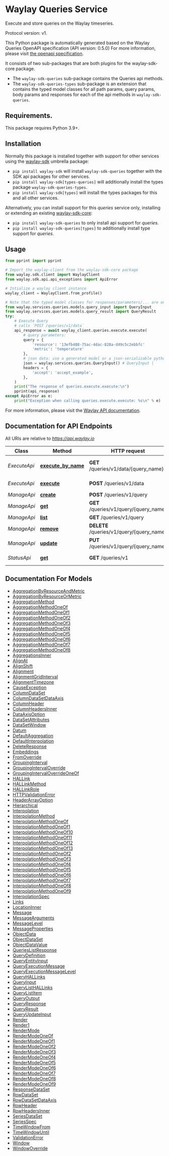 # Waylay Queries Service

Execute and store queries on the Waylay timeseries.

Protocol version: v1.

This Python package is automatically generated based on the 
Waylay Queries OpenAPI specification (API version: 0.5.0)
For more information, please visit [the openapi specification](https://docs.waylay.io/openapi/public/redocly/queries.html).

It consists of two sub-packages that are both plugins for the waylay-sdk-core package.
- The `waylay-sdk-queries` sub-package contains the Queries api methods.
- The `waylay-sdk-queries-types` sub-package is an extension that contains the typed model classes for all path params, query params, body params and responses for each of the api methods in `waylay-sdk-queries`.

## Requirements.
This package requires Python 3.9+.

## Installation

Normally this package is installed together with support for other services using the [waylay-sdk](https://pypi.org/project/waylay-sdk/) umbrella package:
* `pip install waylay-sdk` will install `waylay-sdk-queries` together with the SDK api packages for other services.
* `pip install waylay-sdk[types-queries]` will additionally install the types package `waylay-sdk-queries-types`.
* `pip install waylay-sdk[types]` will install the types packages for this and all other services.

Alternatively, you can install support for this _queries_ service only, installing or extending an existing [waylay-sdk-core](https://pypi.org/project/waylay-sdk-core/):

- `pip install waylay-sdk-queries` to only install api support for _queries_.
- `pip install waylay-sdk-queries[types]` to additionally install type support for _queries_.

## Usage

```python
from pprint import pprint

# Import the waylay-client from the waylay-sdk-core package
from waylay.sdk.client import WaylayClient
from waylay.sdk.api.api_exceptions import ApiError

# Intialize a waylay client instance
waylay_client = WaylayClient.from_profile()

# Note that the typed model classes for responses/parameters/... are only available when `waylay-sdk-queries-types` is installed
from waylay.services.queries.models.query_input import QueryInput
from waylay.services.queries.models.query_result import QueryResult
try:
    # Execute Query
    # calls `POST /queries/v1/data`
    api_response = await waylay_client.queries.execute.execute(
        # query parameters:
        query = {
            'resource': '13efb488-75ac-4dac-828a-d49c5c2ebbfc'
            'metric': 'temperature'
        },
        # json data: use a generated model or a json-serializable python data structure (dict, list)
        json = waylay.services.queries.QueryInput() # QueryInput | 
        headers = {
            'accept': 'accept_example',
        },
    )
    print("The response of queries.execute.execute:\n")
    pprint(api_response)
except ApiError as e:
    print("Exception when calling queries.execute.execute: %s\n" % e)
```


For more information, please visit the [Waylay API documentation](https://docs.waylay.io/#/api/?id=software-development-kits).

## Documentation for API Endpoints

All URIs are relative to *https://api.waylay.io*

Class | Method | HTTP request | Description
------------ | ------------- | ------------- | -------------
*ExecuteApi* | [**execute_by_name**](docs/ExecuteApi.md#execute_by_name) | **GET** /queries/v1/data/{query_name} | Execute Named Query
*ExecuteApi* | [**execute**](docs/ExecuteApi.md#execute) | **POST** /queries/v1/data | Execute Query
*ManageApi* | [**create**](docs/ManageApi.md#create) | **POST** /queries/v1/query | Post Query
*ManageApi* | [**get**](docs/ManageApi.md#get) | **GET** /queries/v1/query/{query_name} | Get Query
*ManageApi* | [**list**](docs/ManageApi.md#list) | **GET** /queries/v1/query | List Queries
*ManageApi* | [**remove**](docs/ManageApi.md#remove) | **DELETE** /queries/v1/query/{query_name} | Remove Query
*ManageApi* | [**update**](docs/ManageApi.md#update) | **PUT** /queries/v1/query/{query_name} | Update Query
*StatusApi* | [**get**](docs/StatusApi.md#get) | **GET** /queries/v1 | Get Version And Health


## Documentation For Models

 - [AggregationByResourceAndMetric](docs/AggregationByResourceAndMetric.md)
 - [AggregationByResourceOrMetric](docs/AggregationByResourceOrMetric.md)
 - [AggregationMethod](docs/AggregationMethod.md)
 - [AggregationMethodOneOf](docs/AggregationMethodOneOf.md)
 - [AggregationMethodOneOf1](docs/AggregationMethodOneOf1.md)
 - [AggregationMethodOneOf2](docs/AggregationMethodOneOf2.md)
 - [AggregationMethodOneOf3](docs/AggregationMethodOneOf3.md)
 - [AggregationMethodOneOf4](docs/AggregationMethodOneOf4.md)
 - [AggregationMethodOneOf5](docs/AggregationMethodOneOf5.md)
 - [AggregationMethodOneOf6](docs/AggregationMethodOneOf6.md)
 - [AggregationMethodOneOf7](docs/AggregationMethodOneOf7.md)
 - [AggregationMethodOneOf8](docs/AggregationMethodOneOf8.md)
 - [AggregationsInner](docs/AggregationsInner.md)
 - [AlignAt](docs/AlignAt.md)
 - [AlignShift](docs/AlignShift.md)
 - [Alignment](docs/Alignment.md)
 - [AlignmentGridInterval](docs/AlignmentGridInterval.md)
 - [AlignmentTimezone](docs/AlignmentTimezone.md)
 - [CauseException](docs/CauseException.md)
 - [ColumnDataSet](docs/ColumnDataSet.md)
 - [ColumnDataSetDataAxis](docs/ColumnDataSetDataAxis.md)
 - [ColumnHeader](docs/ColumnHeader.md)
 - [ColumnHeadersInner](docs/ColumnHeadersInner.md)
 - [DataAxisOption](docs/DataAxisOption.md)
 - [DataSetAttributes](docs/DataSetAttributes.md)
 - [DataSetWindow](docs/DataSetWindow.md)
 - [Datum](docs/Datum.md)
 - [DefaultAggregation](docs/DefaultAggregation.md)
 - [DefaultInterpolation](docs/DefaultInterpolation.md)
 - [DeleteResponse](docs/DeleteResponse.md)
 - [Embeddings](docs/Embeddings.md)
 - [FromOverride](docs/FromOverride.md)
 - [GroupingInterval](docs/GroupingInterval.md)
 - [GroupingIntervalOverride](docs/GroupingIntervalOverride.md)
 - [GroupingIntervalOverrideOneOf](docs/GroupingIntervalOverrideOneOf.md)
 - [HALLink](docs/HALLink.md)
 - [HALLinkMethod](docs/HALLinkMethod.md)
 - [HALLinkRole](docs/HALLinkRole.md)
 - [HTTPValidationError](docs/HTTPValidationError.md)
 - [HeaderArrayOption](docs/HeaderArrayOption.md)
 - [Hierarchical](docs/Hierarchical.md)
 - [Interpolation](docs/Interpolation.md)
 - [InterpolationMethod](docs/InterpolationMethod.md)
 - [InterpolationMethodOneOf](docs/InterpolationMethodOneOf.md)
 - [InterpolationMethodOneOf1](docs/InterpolationMethodOneOf1.md)
 - [InterpolationMethodOneOf10](docs/InterpolationMethodOneOf10.md)
 - [InterpolationMethodOneOf11](docs/InterpolationMethodOneOf11.md)
 - [InterpolationMethodOneOf12](docs/InterpolationMethodOneOf12.md)
 - [InterpolationMethodOneOf13](docs/InterpolationMethodOneOf13.md)
 - [InterpolationMethodOneOf2](docs/InterpolationMethodOneOf2.md)
 - [InterpolationMethodOneOf3](docs/InterpolationMethodOneOf3.md)
 - [InterpolationMethodOneOf4](docs/InterpolationMethodOneOf4.md)
 - [InterpolationMethodOneOf5](docs/InterpolationMethodOneOf5.md)
 - [InterpolationMethodOneOf6](docs/InterpolationMethodOneOf6.md)
 - [InterpolationMethodOneOf7](docs/InterpolationMethodOneOf7.md)
 - [InterpolationMethodOneOf8](docs/InterpolationMethodOneOf8.md)
 - [InterpolationMethodOneOf9](docs/InterpolationMethodOneOf9.md)
 - [InterpolationSpec](docs/InterpolationSpec.md)
 - [Links](docs/Links.md)
 - [LocationInner](docs/LocationInner.md)
 - [Message](docs/Message.md)
 - [MessageArguments](docs/MessageArguments.md)
 - [MessageLevel](docs/MessageLevel.md)
 - [MessageProperties](docs/MessageProperties.md)
 - [ObjectData](docs/ObjectData.md)
 - [ObjectDataSet](docs/ObjectDataSet.md)
 - [ObjectDataValue](docs/ObjectDataValue.md)
 - [QueriesListResponse](docs/QueriesListResponse.md)
 - [QueryDefinition](docs/QueryDefinition.md)
 - [QueryEntityInput](docs/QueryEntityInput.md)
 - [QueryExecutionMessage](docs/QueryExecutionMessage.md)
 - [QueryExecutionMessageLevel](docs/QueryExecutionMessageLevel.md)
 - [QueryHALLinks](docs/QueryHALLinks.md)
 - [QueryInput](docs/QueryInput.md)
 - [QueryListHALLinks](docs/QueryListHALLinks.md)
 - [QueryListItem](docs/QueryListItem.md)
 - [QueryOutput](docs/QueryOutput.md)
 - [QueryResponse](docs/QueryResponse.md)
 - [QueryResult](docs/QueryResult.md)
 - [QueryUpdateInput](docs/QueryUpdateInput.md)
 - [Render](docs/Render.md)
 - [Render1](docs/Render1.md)
 - [RenderMode](docs/RenderMode.md)
 - [RenderModeOneOf](docs/RenderModeOneOf.md)
 - [RenderModeOneOf1](docs/RenderModeOneOf1.md)
 - [RenderModeOneOf2](docs/RenderModeOneOf2.md)
 - [RenderModeOneOf3](docs/RenderModeOneOf3.md)
 - [RenderModeOneOf4](docs/RenderModeOneOf4.md)
 - [RenderModeOneOf5](docs/RenderModeOneOf5.md)
 - [RenderModeOneOf6](docs/RenderModeOneOf6.md)
 - [RenderModeOneOf7](docs/RenderModeOneOf7.md)
 - [RenderModeOneOf8](docs/RenderModeOneOf8.md)
 - [RenderModeOneOf9](docs/RenderModeOneOf9.md)
 - [ResponseDataSet](docs/ResponseDataSet.md)
 - [RowDataSet](docs/RowDataSet.md)
 - [RowDataSetDataAxis](docs/RowDataSetDataAxis.md)
 - [RowHeader](docs/RowHeader.md)
 - [RowHeadersInner](docs/RowHeadersInner.md)
 - [SeriesDataSet](docs/SeriesDataSet.md)
 - [SeriesSpec](docs/SeriesSpec.md)
 - [TimeWindowFrom](docs/TimeWindowFrom.md)
 - [TimeWindowUntil](docs/TimeWindowUntil.md)
 - [ValidationError](docs/ValidationError.md)
 - [Window](docs/Window.md)
 - [WindowOverride](docs/WindowOverride.md)

